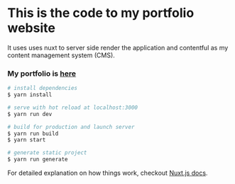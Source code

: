 # This is the code to my portfolio website

It uses uses nuxt to server side render the application and contentful as my content management system (CMS).
### My portfolio is [here](isaacdiaby.tech)

``` bash
# install dependencies
$ yarn install

# serve with hot reload at localhost:3000
$ yarn run dev

# build for production and launch server
$ yarn run build
$ yarn start

# generate static project
$ yarn run generate
```
For detailed explanation on how things work, checkout [Nuxt.js docs](https://nuxtjs.org).
